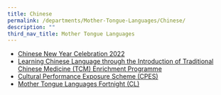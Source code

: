 ```yaml
---
title: Chinese
permalink: /departments/Mother-Tongue-Languages/Chinese/
description: ""
third_nav_title: Mother Tongue Languages
---
```

*   [Chinese New Year Celebration 2022](https://www.bukitpanjangpri.moe.edu.sg/departments/mother-tongue-languages/chinese/chinese-new-year-celebration-2022)
*   [Learning Chinese Language through the Introduction of Traditional Chinese Medicine (TCM) Enrichment Programme](https://www.bukitpanjangpri.moe.edu.sg/departments/mother-tongue-languages/chinese/learning-chinese-language-through-the-introduction-of-traditional-chinese-medicine-tcm-enrichment-programme)
*   [Cultural Performance Exposure Scheme (CPES)](https://www.bukitpanjangpri.moe.edu.sg/departments/mother-tongue-languages/chinese/cultural-performance-exposure-scheme-cpes)
*   [Mother Tongue Languages Fortnight (CL)](https://www.bukitpanjangpri.moe.edu.sg/departments/mother-tongue-languages/chinese/mother-tongue-languages-fortnight-cl)